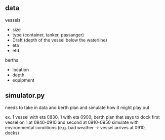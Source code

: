## data

vessels

- size
- type (container, tanker, passanger)
- Draft (depth of the vessel below the waterline)
- eta
- etd

berths

- location
- depth
- equipment

## simulator.py

needs to take in data and berth plan and simulate how it might play out

ex.
1 vessel with eta 0830, 1 with eta 0900, berth plan that says to dock first vessel on 1 at 0840-0910 and second at 0910-0950
simulate with environmental conditions (e.g. bad weather -> vessel arrives at 0910, docks)

